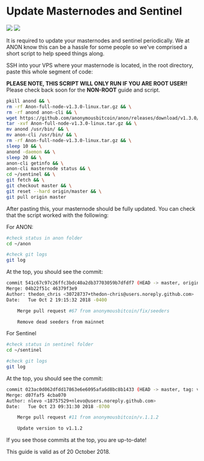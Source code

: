 # Update Masternodes and Sentinel

[![](https://img.shields.io/badge/ANON-1.3.0-green.svg)](https://github.com/anonymousbitcoin/anon/releases/tag/v1.3.0)
[![](https://img.shields.io/badge/Sentinel-v1.1.2-green.svg)](https://github.com/anonymousbitcoin/sentinel/releases/tag/v1.1.2)

It is required to update your masternodes and sentinel periodically. We at ANON know this can be a hassle for some people so we've comprised a short script to help speed things along.

SSH into your VPS where your masternode is located, in the root directory, paste this whole segment of code:

**PLEASE NOTE, THIS SCRIPT WILL ONLY RUN IF YOU ARE ROOT USER!!** Please check back soon for the **NON-ROOT** guide and script.

```bash
pkill anond && \
rm -rf Anon-full-node-v1.3.0-linux.tar.gz && \
rm -rf anond anon-cli && \
wget https://github.com/anonymousbitcoin/anon/releases/download/v1.3.0/Anon-full-node-v1.3.0-linux.tar.gz && \
tar -xvf Anon-full-node-v1.3.0-linux.tar.gz && \
mv anond /usr/bin/ && \
mv anon-cli /usr/bin/ && \
rm -rf Anon-full-node-v1.3.0-linux.tar.gz && \
sleep 10 && \
anond -daemon && \
sleep 20 && \
anon-cli getinfo && \
anon-cli masternode status && \
cd ~/sentinel && \
git fetch && \
git checkout master && \
git reset --hard origin/master && \
git pull origin master
```

After pasting this, your masternode should be fully updated. You can check that the script worked with the following:

For ANON:

```bash
#check status in anon folder
cd ~/anon

#check git logs
git log

```

At the top, you should see the commit:

```bash
commit 541c67c97c26ffc3bdc40a2db37703059b7dfdf7 (HEAD -> master, origin/master, origin/HEAD)
Merge: 04b22f51c 46379f3e9
Author: thedon_chris <30728737+thedon-chris@users.noreply.github.com>
Date:   Tue Oct 2 19:15:32 2018 -0400

    Merge pull request #67 from anonymousbitcoin/fix/seeders

    Remove dead seeders from mainnet
```

For Sentinel

```bash
#check status in sentinel folder
cd ~/sentinel

#check git logs
git log
```

At the top, you should see the commit:

```bash
commit 023ac0d062dfdd17863e6e6095afa6d8bc8b1433 (HEAD -> master, tag: v1.1.2, origin/master, origin/HEAD)
Merge: d07faf5 4cba070
Author: nlevo <18757529+nlevo@users.noreply.github.com>
Date:   Tue Oct 23 09:31:30 2018 -0700

    Merge pull request #11 from anonymousbitcoin/v.1.1.2

    Update version to v1.1.2
```

If you see those commits at the top, you are up-to-date!

This guide is valid as of 20 October 2018.
